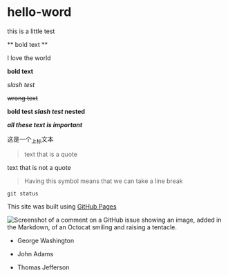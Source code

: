 # hello-word  

this is a little test  

 ** bold text **  
 
I love the world  

**bold text**  

_slash test_  

~~wrong text~~

**bold test _slash test_ nested**  

***all these text is important***  

这是一个<sub>上标</sub>文本  

>text that is a quote

text that is not a quote  

>Having this symbol means that we can take a line break

`git status`

This site was built using [GitHub Pages](https://pages.github.com/)

![Screenshot of a comment on a GitHub issue showing an image, added in the Markdown, of an Octocat smiling and raising a tentacle.](https://myoctocat.com/assets/images/base-octocat.svg)

- George Washington
* John Adams
+ Thomas Jefferson
